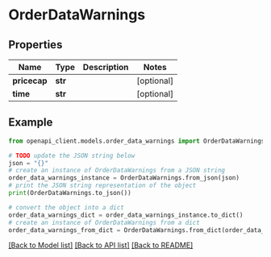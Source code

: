 # OrderDataWarnings


## Properties

Name | Type | Description | Notes
------------ | ------------- | ------------- | -------------
**pricecap** | **str** |  | [optional] 
**time** | **str** |  | [optional] 

## Example

```python
from openapi_client.models.order_data_warnings import OrderDataWarnings

# TODO update the JSON string below
json = "{}"
# create an instance of OrderDataWarnings from a JSON string
order_data_warnings_instance = OrderDataWarnings.from_json(json)
# print the JSON string representation of the object
print(OrderDataWarnings.to_json())

# convert the object into a dict
order_data_warnings_dict = order_data_warnings_instance.to_dict()
# create an instance of OrderDataWarnings from a dict
order_data_warnings_from_dict = OrderDataWarnings.from_dict(order_data_warnings_dict)
```
[[Back to Model list]](../README.md#documentation-for-models) [[Back to API list]](../README.md#documentation-for-api-endpoints) [[Back to README]](../README.md)


